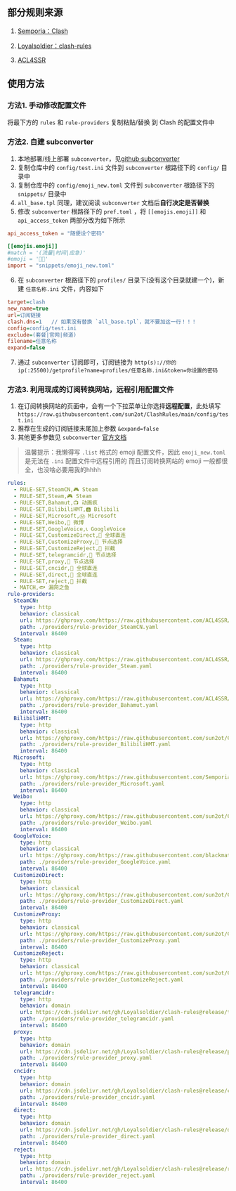 ## 部分规则来源

1. [Semporia：Clash](https://github.com/Semporia/Clash)

2. [Loyalsoldier：clash-rules](https://github.com/Loyalsoldier/clash-rules)

3. [ACL4SSR](https://github.com/ACL4SSR/ACL4SSR)


## 使用方法

### 方法1. 手动修改配置文件

将最下方的 `rules` 和 `rule-providers` 复制粘贴/替换 到 Clash 的配置文件中

### 方法2. 自建 subconverter 

1. 本地部署/线上部署 `subconverter`，见[github·subconverter](https://github.com/tindy2013/subconverter/blob/master/README-cn.md)
2. 复制仓库中的 `config/test.ini` 文件到 `subconverter` 根路径下的 `config/` 目录中
3. 复制仓库中的 `config/emoji_new.toml` 文件到 `subconverter` 根路径下的 `snippets/` 目录中
4. `all_base.tpl` 同理，建议阅读 `subconverter` 文档后**自行决定是否替换**
5. 修改 `subconverter` 根路径下的 `pref.toml` ，将 `[[emojis.emoji]]` 和 `api_access_token` 两部分改为如下所示
```toml
api_access_token = "随便设个密码"

[[emojis.emoji]]
#match = '(流量|时间|应急)'
#emoji = '🏳️‍🌈'
import = "snippets/emoji_new.toml"
```
6. 在 `subconverter` 根路径下的 `profiles/` 目录下(没有这个目录就建一个)，新建 `任意名称.ini` 文件，内容如下
```ini
target=clash
new_name=true
url=订阅链接
clash.dns=1   // 如果没有替换 `all_base.tpl`，就不要加这一行！！！
config=config/test.ini
exclude=(套餐|官网|频道)
filename=任意名称
expand=false
```
7. 通过 `subconverter` 订阅即可，订阅链接为 `http(s)://你的ip(:25500)/getprofile?name=profiles/任意名称.ini&token=你设置的密码`

### 方法3. 利用现成的订阅转换网站，远程引用配置文件

1. 在订阅转换网站的页面中，会有一个下拉菜单让你选择**远程配置**，此处填写 `https://raw.githubusercontent.com/sun2ot/ClashRules/main/config/test.ini`
2. 推荐在生成的订阅链接末尾加上参数 `&expand=false`
3. 其他更多参数见 `subconverter` [官方文档](https://github.com/tindy2013/subconverter/blob/master/README-cn.md#%E8%B0%83%E7%94%A8%E8%AF%B4%E6%98%8E-%E8%BF%9B%E9%98%B6)

> 温馨提示：我懒得写 `.list` 格式的 emoji 配置文件，因此 `emoji_new.toml` 是无法在 `.ini` 配置文件中远程引用的
> 而且订阅转换网站的 emoji 一般都很全，也没啥必要用我的hhhh

```yaml
rules:
  - RULE-SET,SteamCN,🎮️ Steam
  - RULE-SET,Steam,🎮️ Steam
  - RULE-SET,Bahamut,📺️ 动画疯
  - RULE-SET,BilibiliHMT,🅱 Bilibili
  - RULE-SET,Microsoft,Ⓜ️ Microsoft
  - RULE-SET,Weibo,👊 微博
  - RULE-SET,GoogleVoice,📞 GoogleVoice
  - RULE-SET,CustomizeDirect,🎯 全球直连
  - RULE-SET,CustomizeProxy,🚀 节点选择
  - RULE-SET,CustomizeReject,🛑 拦截
  - RULE-SET,telegramcidr,🚀 节点选择
  - RULE-SET,proxy,🚀 节点选择
  - RULE-SET,cncidr,🎯 全球直连
  - RULE-SET,direct,🎯 全球直连
  - RULE-SET,reject,🛑 拦截
  - MATCH,🐟 漏网之鱼
rule-providers:
  SteamCN:
    type: http
    behavior: classical
    url: https://ghproxy.com/https://raw.githubusercontent.com/ACL4SSR/ACL4SSR/master/Clash/Providers/Ruleset/SteamCN.yaml
    path: ./providers/rule-provider_SteamCN.yaml
    interval: 86400
  Steam:
    type: http
    behavior: classical
    url: https://ghproxy.com/https://raw.githubusercontent.com/ACL4SSR/ACL4SSR/master/Clash/Providers/Ruleset/Steam.yaml
    path: ./providers/rule-provider_Steam.yaml
    interval: 86400
  Bahamut:
    type: http
    behavior: classical
    url: https://ghproxy.com/https://raw.githubusercontent.com/ACL4SSR/ACL4SSR/master/Clash/Providers/Ruleset/Bahamut.yaml
    path: ./providers/rule-provider_Bahamut.yaml
    interval: 86400
  BilibiliHMT:
    type: http
    behavior: classical
    url: https://ghproxy.com/https://raw.githubusercontent.com/sun2ot/ClashRules/main/RuleSet/BilibiliHMT.yaml
    path: ./providers/rule-provider_BilibiliHMT.yaml
    interval: 86400
  Microsoft:
    type: http
    behavior: classical
    url: https://ghproxy.com/https://raw.githubusercontent.com/Semporia/Clash/master/Rule/Microsoft.yaml
    path: ./providers/rule-provider_Microsoft.yaml
    interval: 86400
  Weibo:
    type: http
    behavior: classical
    url: https://ghproxy.com/https://raw.githubusercontent.com/sun2ot/ClashRules/main/RuleSet/Weibo.yaml
    path: ./providers/rule-provider_Weibo.yaml
    interval: 86400
  GoogleVoice:
    type: http
    behavior: classical
    url: https://ghproxy.com/https://raw.githubusercontent.com/blackmatrix7/ios_rule_script/master/rule/Clash/GoogleVoice/GoogleVoice.yaml
    path: ./providers/rule-provider_GoogleVoice.yaml
    interval: 86400
  CustomizeDirect:
    type: http
    behavior: classical
    url: https://ghproxy.com/https://raw.githubusercontent.com/sun2ot/ClashRules/main/RuleSet/CustomizeDirect.yaml
    path: ./providers/rule-provider_CustomizeDirect.yaml
    interval: 86400
  CustomizeProxy:
    type: http
    behavior: classical
    url: https://ghproxy.com/https://raw.githubusercontent.com/sun2ot/ClashRules/main/RuleSet/CustomizeProxy.yaml
    path: ./providers/rule-provider_CustomizeProxy.yaml
    interval: 86400
  CustomizeReject:
    type: http
    behavior: classical
    url: https://ghproxy.com/https://raw.githubusercontent.com/sun2ot/ClashRules/main/RuleSet/CustomizeReject.yaml
    path: ./providers/rule-provider_CustomizeReject.yaml
    interval: 86400
  telegramcidr:
    type: http
    behavior: domain
    url: https://cdn.jsdelivr.net/gh/Loyalsoldier/clash-rules@release/telegramcidr.txt
    path: ./providers/rule-provider_telegramcidr.yaml
    interval: 86400
  proxy:
    type: http
    behavior: domain
    url: https://cdn.jsdelivr.net/gh/Loyalsoldier/clash-rules@release/proxy.txt
    path: ./providers/rule-provider_proxy.yaml
    interval: 86400
  cncidr:
    type: http
    behavior: domain
    url: https://cdn.jsdelivr.net/gh/Loyalsoldier/clash-rules@release/cncidr.txt
    path: ./providers/rule-provider_cncidr.yaml
    interval: 86400
  direct:
    type: http
    behavior: domain
    url: https://cdn.jsdelivr.net/gh/Loyalsoldier/clash-rules@release/direct.txt
    path: ./providers/rule-provider_direct.yaml
    interval: 86400
  reject:
    type: http
    behavior: domain
    url: https://cdn.jsdelivr.net/gh/Loyalsoldier/clash-rules@release/reject.txt
    path: ./providers/rule-provider_reject.yaml
    interval: 86400
```
